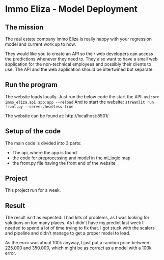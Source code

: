 # Immo Eliza - Model Deployment

## The mission
The real estate company Immo Eliza is really happy with your regression model and current work up to now.

They would like you to create an API so their web developers can access the predictions whenever they need to. They also want to have a small web application for the non-technical employees and possibly their clients to use. The API and the web application should be intertwined but separate.

## Run the program
The website loads locally. Just run the below code the start the API:
`uvicorn immo_eliza.api.app:app --reload`
And to start the website:
`streamlit run front.py --server.headless true`

The website can be found at: http://localhost:8501/

## Setup of the code
The main code is divided into 3 parts:
* The api, where the app is found
* the code for preprocessing and model in the ml_logic map
* the front.py file having the front end of the website

## Project
This project run for a week.

## Result
The result isn't as expected. I had lots of problems, as I was looking for solutions on too many places. As I didn't have my predict last week I needed to spend a lot of time trying to fix that. I got stuck with the scalers and pipeline and didn't manage to get a proper model to load.

As the error was about 100k anyway, I just put a random price between 225.000 and 350.000, which might be as correct as a model with a 100k error.
